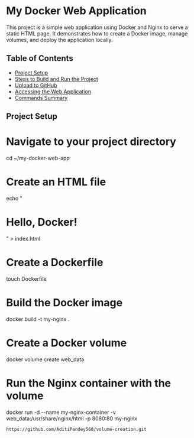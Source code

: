 # My Docker Web Application

This project is a simple web application using Docker and Nginx to serve a static HTML page. It demonstrates how to create a Docker image, manage volumes, and deploy the application locally.

## Table of Contents

- [Project Setup](#project-setup)
- [Steps to Build and Run the Project](#steps-to-build-and-run-the-project)
- [Upload to GitHub](#upload-to-github)
- [Accessing the Web Application](#accessing-the-web-application)
- [Commands Summary](#commands-summary)

## Project Setup
# Navigate to your project directory
cd ~/my-docker-web-app

# Create an HTML file
echo "<h1>Hello, Docker!</h1>" > index.html

# Create a Dockerfile
touch Dockerfile

# Build the Docker image
docker build -t my-nginx .

# Create a Docker volume
docker volume create web_data

# Run the Nginx container with the volume
docker run -d --name my-nginx-container -v web_data:/usr/share/nginx/html -p 8080:80 my-nginx




```bash
https://github.com/AditiPandey568/volume-creation.git







